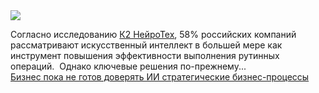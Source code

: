 <!--2025-04-01 14:11:03-->
<div class="yb">
  <div class="rss smaller1 habr"><img src="https://habrastorage.org/getpro/habr/upload_files/610/c52/682/610c5268232ab67bcab5a06df02e96a3.jpg" /><p>Согласно исследованию <a href="https://neuro.k2.tech/">К2 НейроТех</a>, 58% российских компаний рассматривают искусственный интеллект в большей мере как инструмент повышения эффективности выполнения рутинных операций.&nbsp; Однако ключевые решения по-прежнему... <br><a class="light" href="https://habr.com/ru/companies/k2tech/news/896530/?utm_source=habrahabr&utm_medium=rss&utm_campaign=896530">Бизнес пока не готов доверять ИИ стратегические бизнес-процессы</a></div>
</div>
